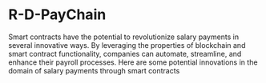 # R-D-PayChain
Smart contracts have the potential to revolutionize salary payments in several innovative ways. By leveraging the properties of blockchain and smart contract functionality, companies can automate, streamline, and enhance their payroll processes. Here are some potential innovations in the domain of salary payments through smart contracts
